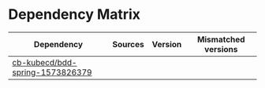 # Dependency Matrix

Dependency | Sources | Version | Mismatched versions
---------- | ------- | ------- | -------------------
[cb-kubecd/bdd-spring-1573826379](https://github.com/cb-kubecd/bdd-spring-1573826379.git) |  | []() | 
